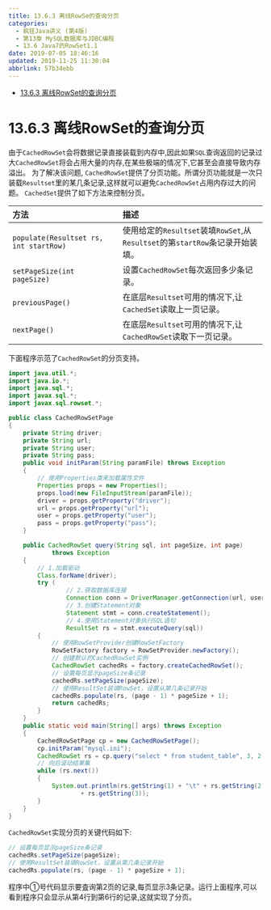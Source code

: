 ```yaml
---
title: 13.6.3 离线RowSe的查询分页
categories: 
  - 疯狂Java讲义 (第4版)
  - 第13章 MySQL数据库与JDBC编程
  - 13.6 Java7的RowSet1.1
date: 2019-07-05 18:46:16
updated: 2019-11-25 11:30:04
abbrlink: 57b34ebb
---
```

<div id='my_toc'>

- [13.6.3 离线RowSet的查询分页](/JavaReadingNotes/57b34ebb/#13-6-3-离线RowSet的查询分页)

</div>
<!--more-->
<script>if (navigator.platform.toLowerCase() == 'win32'){document.getElementById('my_toc').style.display = 'none';}</script>

<!--end-->
# 13.6.3 离线RowSet的查询分页 #
由于`CachedRowSet`会将数据记录直接装载到内存中,因此如果`SQL`查询返回的记录过大`CachedRowSet`将会占用大量的内存,在某些极端的情况下,它甚至会直接导致内存溢出。
为了解决该问题, `CachedRowSet`提供了分页功能。所谓分页功能就是一次只装载`Resultset`里的某几条记录,这样就可以避免`CachedRowSet`占用内存过大的问题。
`CachedSet`提供了如下方法来控制分页。

|方法|描述|
|:---|:---|
|`populate(Resultset rs, int startRow)`|使用给定的`Resultset`装填`RowSet`,从`Resultset`的第`startRow`条记录开始装填。|
|`setPageSize(int pageSize)`|设置`CachedRowSet`每次返回多少条记录。|
|`previousPage()`|在底层`Resultset`可用的情况下,让`CachedSet`读取上一页记录。|
|`nextPage()`|在底层`Resultset`可用的情况下,让`CachedRowSet`读取下一页记录。|

下面程序示范了`CachedRowSet`的分页支持。
```java
import java.util.*;
import java.io.*;
import java.sql.*;
import javax.sql.*;
import javax.sql.rowset.*;

public class CachedRowSetPage
{
    private String driver;
    private String url;
    private String user;
    private String pass;
    public void initParam(String paramFile) throws Exception
    {
        // 使用Properties类来加载属性文件
        Properties props = new Properties();
        props.load(new FileInputStream(paramFile));
        driver = props.getProperty("driver");
        url = props.getProperty("url");
        user = props.getProperty("user");
        pass = props.getProperty("pass");
    }

    public CachedRowSet query(String sql, int pageSize, int page)
            throws Exception
    {
        // 1.加载驱动
        Class.forName(driver);
        try (
                // 2.获取数据库连接
                Connection conn = DriverManager.getConnection(url, user, pass);
                // 3.创建Statement对象
                Statement stmt = conn.createStatement();
                // 4.使用Statement对象执行SQL语句
                ResultSet rs = stmt.executeQuery(sql))
        {
            // 使用RowSetProvider创建RowSetFactory
            RowSetFactory factory = RowSetProvider.newFactory();
            // 创建默认的CachedRowSet实例
            CachedRowSet cachedRs = factory.createCachedRowSet();
            // 设置每页显示pageSize条记录
            cachedRs.setPageSize(pageSize);
            // 使用ResultSet装填RowSet，设置从第几条记录开始
            cachedRs.populate(rs, (page - 1) * pageSize + 1);
            return cachedRs;
        }
    }
    public static void main(String[] args) throws Exception
    {
        CachedRowSetPage cp = new CachedRowSetPage();
        cp.initParam("mysql.ini");
        CachedRowSet rs = cp.query("select * from student_table", 3, 2); // ①
        // 向后滚动结果集
        while (rs.next())
        {
            System.out.println(rs.getString(1) + "\t" + rs.getString(2) + "\t"
                    + rs.getString(3));
        }
    }
}
```
`CachedRowSet`实现分页的关键代码如下:
```java
// 设置每页显示pageSize条记录
cachedRs.setPageSize(pageSize);
// 使用ResultSet装填RowSet，设置从第几条记录开始
cachedRs.populate(rs, (page - 1) * pageSize + 1);
```
程序中①号代码显示要査询第2页的记录,每页显示3条记录。运行上面程序,可以看到程序只会显示从第4行到第6行的记录,这就实现了分页。

